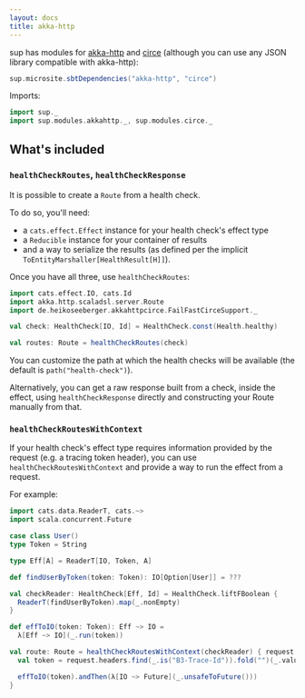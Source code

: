 ```yaml
---
layout: docs
title: akka-http
---
```


sup has modules for <a href="https://doc.akka.io/docs/akka-http/current/index.html" target="_blank">akka-http</a> and <a href="https://circe.github.io/circe/" target="_blank">circe</a> (although you can use any JSON library compatible with akka-http):

```scala mdoc:passthrough
sup.microsite.sbtDependencies("akka-http", "circe")
```

Imports:
```scala mdoc:silent
import sup._
import sup.modules.akkahttp._, sup.modules.circe._
```

## What's included

### `healthCheckRoutes`, `healthCheckResponse`

It is possible to create a `Route` from a health check.

To do so, you'll need:

- a `cats.effect.Effect` instance for your health check's effect type
- a `Reducible` instance for your container of results
- and a way to serialize the results (as defined per the implicit `ToEntityMarshaller[HealthResult[H]]`).

Once you have all three, use `healthCheckRoutes`:

```scala mdoc
import cats.effect.IO, cats.Id
import akka.http.scaladsl.server.Route
import de.heikoseeberger.akkahttpcirce.FailFastCirceSupport._

val check: HealthCheck[IO, Id] = HealthCheck.const(Health.healthy)

val routes: Route = healthCheckRoutes(check)
```

You can customize the path at which the health checks will be available (the default is `path("health-check")`).

Alternatively, you can get a raw response built from a check, inside the effect, using `healthCheckResponse` directly
and constructing your Route manually from that.


### `healthCheckRoutesWithContext`

If your health check's effect type requires information provided by the request (e.g. a tracing token header),
you can use `healthCheckRoutesWithContext` and provide a way to run the effect from a request.

For example:

```scala mdoc
import cats.data.ReaderT, cats.~>
import scala.concurrent.Future

case class User()
type Token = String

type Eff[A] = ReaderT[IO, Token, A]

def findUserByToken(token: Token): IO[Option[User]] = ???

val checkReader: HealthCheck[Eff, Id] = HealthCheck.liftFBoolean {
  ReaderT(findUserByToken).map(_.nonEmpty)
}

def effToIO(token: Token): Eff ~> IO =
  λ[Eff ~> IO](_.run(token))

val route: Route = healthCheckRoutesWithContext(checkReader) { request =>
  val token = request.headers.find(_.is("B3-Trace-Id")).fold("")(_.value)

  effToIO(token).andThen(λ[IO ~> Future](_.unsafeToFuture()))
}
```
